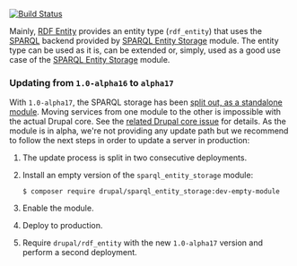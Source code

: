 [![Build Status](https://travis-ci.org/ec-europa/rdf_entity.svg?branch=8.x-1.x)](https://travis-ci.org/ec-europa/rdf_entity)

Mainly, [RDF Entity](https://www.drupal.org/project/rdf_entity) provides an
entity type (`rdf_entity`) that uses the
[SPARQL](https://en.wikipedia.org/wiki/SPARQL) backend provided by [SPARQL
Entity Storage](https://www.drupal.org/project/sparql_entity_storage) module.
The entity type can be used as it is, can be extended or, simply, used as a good
use case of the [SPARQL Entity
Storage](https://www.drupal.org/project/sparql_entity_storage) module. 

### Updating from `1.0-alpha16` to `alpha17`

With `1.0-alpha17`, the SPARQL storage has been [split out, as a standalone
module](https://github.com/ec-europa/rdf_entity/issues/17). Moving services from
one module to the other is impossible with the actual Drupal core. See the
[related Drupal core issue](https://www.drupal.org/project/drupal/issues/2863986)
for details. As the
module is in alpha, we're not providing any update path but we recommend to
follow the next steps in order to update a server in production:

1. The update process is split in two consecutive deployments.
1. Install an empty version of the `sparql_entity_storage` module:
   ```
   $ composer require drupal/sparql_entity_storage:dev-empty-module
   ```

1. Enable the module.
1. Deploy to production.
1. Require `drupal/rdf_entity` with the new `1.0-alpha17` version and
perform a second deployment.
